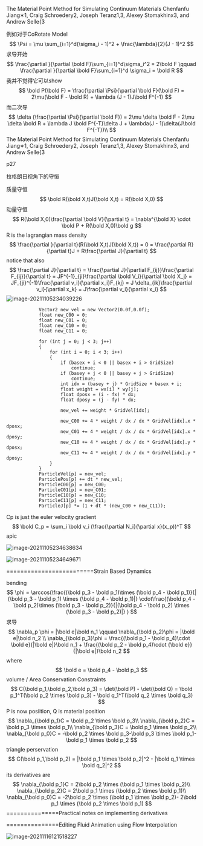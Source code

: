 The Material Point Method for Simulating Continuum Materials Chenfanfu Jiang∗1, Craig Schroedery2, Joseph Teranz1,3, Alexey Stomakhinx3, and Andrew Selle{3  

例如对于CoRotate Model
$$
\Psi = \mu \sum_{i=1}^d(\sigma_i - 1)^2 + \frac{\lambda}{2}(J - 1)^2
$$
求导开始
$$
\frac{\partial }{\partial \bold F}\sum_{i=1}^d\sigma_i^2 = 2\bold F \qquad \frac{\partial }{\partial \bold F}\sum_{i=1}^d \sigma_i = \bold R
$$
我并不觉得它可以show
$$
\bold P(\bold F) = \frac{\partial \Psi}{\partial \bold F}(\bold F) = 2\mu(\bold F - \bold R) + \lambda (J - 1)J\bold F^{-1}
$$
而二次导
$$
\delta (\frac{\partial \Psi}{\partial \bold F}) = 2\mu \delta \bold F - 2\mu \delta \bold R + \lambda J \bold F^{-T}\delta J + \lambda(J - 1)\delta(J\bold F^{-T})\\
$$
The Material Point Method for Simulating Continuum Materials Chenfanfu Jiang∗1, Craig Schroedery2, Joseph Teranz1,3, Alexey Stomakhinx3, and Andrew Selle{3  

p27

拉格朗日视角下的守恒

质量守恒
$$
\bold R(\bold X,t)J(\bold X,t) = R(\bold X,0)
$$
动量守恒
$$
R(\bold X,0)\frac{\partial \bold V}{\partial t} = \nabla^{\bold X} \cdot \bold P + R(\bold X,0)\bold g
$$
R is the lagrangian mass density
$$
\frac{\partial }{\partial t}(R(\bold X,t)J(\bold X,t)) = 0 = \frac{\partial R}{\partial t}J + R\frac{\partial J}{\partial t}
$$
notice that also
$$
\frac{\partial J}{\partial t} = \frac{\partial J}{\partial F_{ij}}\frac{\partial F_{ij}}{\partial t} = JF^{-1}_{ji}\frac{\partial \bold V_i}{\partial \bold X_j} = JF_{ji}^{-1}\frac{\partial v_i}{\partial x_i}F_{kj} = J \delta_{ik}\frac{\partial v_i}{\partial x_k} = J\frac{\partial v_i}{\partial x_i}
$$
![image-20211105234039226](E:\mycode\collection\定理\连续介质力学\image-20211105234039226.png)

```
            Vector2 new_vel = new Vector2(0.0f,0.0f);
            float new_C00 = 0;
            float new_C01 = 0;
            float new_C10 = 0;
            float new_C11 = 0;

            for (int j = 0; j < 3; j++)
            {
                for (int i = 0; i < 3; i++)
                {
                    if (basex + i < 0 || basex + i > GridSize)
                        continue;
                    if (basey + j < 0 || basey + j > GridSize)
                        continue;
                    int idx = (basey + j) * GridSize + basex + i;
                    float weight = wx[i] * wy[j];
                    float dposx = (i - fx) * dx;
                    float dposy = (j - fy) * dx;

                    new_vel += weight * GridVel[idx];

                    new_C00 += 4 * weight / dx / dx * GridVel[idx].x * dposx;
                    new_C01 += 4 * weight / dx / dx * GridVel[idx].x * dposy;
                    new_C10 += 4 * weight / dx / dx * GridVel[idx].y * dposx;
                    new_C11 += 4 * weight / dx / dx * GridVel[idx].y * dposy;
                }
            }
            ParticleVel[p] = new_vel;
            ParticlePos[p] += dt * new_vel;
            ParticleC00[p] = new_C00;
            ParticleC01[p] = new_C01;
            ParticleC10[p] = new_C10;
            ParticleC11[p] = new_C11;
            ParticleJ[p] *= (1 + dt * (new_C00 + new_C11));
```

Cp is just the euler velocity gradient
$$
\bold C_p = \sum_i \bold v_i (\frac{\partial N_i}{\partial x}(x_p))^T
$$
apic

![image-20211105234638634](E:\mycode\collection\定理\连续介质力学\image-20211105234638634.png)

![image-20211105234649671](E:\mycode\collection\定理\连续介质力学\image-20211105234649671.png)

=========================Strain Based Dynamics  

bending
$$
\phi = \arccos(\frac{(\bold p_3 - \bold p_1)\times (\bold p_4 - \bold p_1)}{|(\bold p_3 - \bold p_1) \times (\bold p_4 - \bold p_1)|} \cdot\frac{(\bold p_4 - \bold p_2)\times (\bold p_3 - \bold p_2)}{|(\bold p_4 - \bold p_2) \times (\bold p_3 - \bold p_2)|} )
$$
求导
$$
\nabla_p \phi = |\bold e|\bold n_1 \qquad \nabla_{\bold p_2}\phi = |\bold e|\bold n_2 \\
\nabla_{\bold p_3}\phi = \frac{(\bold p_1 - \bold p_4)\cdot \bold e}{|\bold e|}\bold n_1 + \frac{(\bold p_2 - \bold p_4)\cdot {\bold e}}{|\bold e|}\bold n_2
$$
where
$$
\bold e = \bold p_4 - \bold p_3
$$
volume / Area Conservation Constraints
$$
C(\bold p_1,\bold p_2,\bold p_3) = \det(\bold P) - \det(\bold Q) = \bold p_1^T(\bold p_2 \times \bold p_3) - \bold q_1^T(\bold q_2 \times \bold q_3)
$$
P is now posiition, Q is material position
$$
\nabla_{\bold p_1}C = \bold p_2 \times \bold p_3\\
\nabla_{\bold p_2}C = \bold p_3 \times \bold p_1\\
\nabla_{\bold p_3}C = \bold p_1 \times \bold p_2\\
\nabla_{\bold p_0}C = -\bold p_2 \times \bold p_3-\bold p_3 \times \bold p_1-\bold p_1 \times \bold p_2
$$
triangle perservation
$$
C(\bold p_1,\bold p_2) = |\bold p_1 \times \bold p_2|^2 - |\bold q_1 \times \bold q_2|^2
$$
its derivatives are
$$
\nabla_{\bold p_1}C = 2\bold p_2 \times (\bold p_1 \times \bold p_2)\\
\nabla_{\bold p_2}C = 2\bold p_1 \times (\bold p_2 \times \bold p_1)\\
\nabla_{\bold p_0}C = -2\bold p_2 \times (\bold p_1 \times \bold p_2)- 2\bold p_1 \times (\bold p_2 \times \bold p_1)
$$
===============Practical notes on implementing derivatives

===============Editing Fluid Animation using Flow Interpolation  

![image-20211116121518227](E:\mycode\collection\定理\连续介质力学\image-20211116121518227.png)